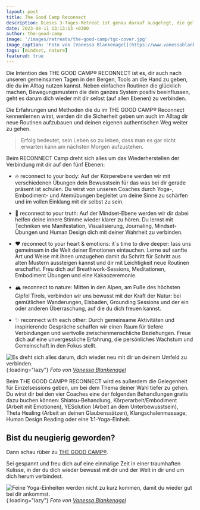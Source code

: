```yaml
---
layout: post
title: The Good Camp Reconnect
description: Dieses 3-Tages-Retreat ist genau darauf ausgelegt, die gelungene Balance aus Entspannung und Anspannung (Input, Austausch und Bewegung) zu haben. Du wirst von vier Coaches durch das Wochenende begleitet und es besteht genügend Raum, um auf jeden Einzelnen individuell einzugehen.
date: 2023-08-11 13:13:13 +0300
author: the-good-camp
image: '/images/retreats/the-good-camp/tgc-cover.jpg'
image_caption: 'Foto von [Vanessa Blankenagel](https://www.vanessablankenagel.com/)'
tags: [mindset, nature]
featured: true
---
```


Die Intention des THE GOOD CAMP® RECONNECT ist es, dir auch nach unseren gemeinsamen Tagen in den Bergen, Tools an die Hand zu geben, die du im Alltag nutzen kannst. Neben einfachen Routinen die glücklich machen, Bewegungsmustern die dein ganzes System positiv beeinflussen, geht es darum dich wieder mit dir selbst (auf allen Ebenen) zu verbinden. 

Die Erfahrungen und Methoden die du im THE GOOD CAMP® Reconnect kennenlernen wirst, werden dir die Sicherheit geben um auch im Alltag dir neue Routinen aufzubauen und deinen eigenen authentischen Weg weiter zu gehen.

> ​Erfolg bedeutet, sein Leben so zu leben, dass man es gar nicht erwarten kann am nächsten Morgen aufzustehen.

Beim RECONNECT Camp dreht sich alles um das Wiederherstellen der Verbindung mit dir auf den fünf Ebenen:

- 🔥 reconnect to your body: Auf der Körperebene werden wir mit verschiedenen Übungen dein Bewusstsein für das was bei dir gerade präsent ist schulen. Du wirst von unseren Coaches durch Yoga-, Embodiment- und Atemübungen begleitet um deine Sinne zu schärfen und im vollen Einklang mit dir selbst zu sein.

- 💭 reconnect to your truth: Auf der Mindset-Ebene werden wir dir dabei helfen deine innere Stimme wieder klarer zu hören. Du lernst mit Techniken wie Manifestation, Visualisierung, Journaling, Mindset-Übungen und Human Design dich mit deiner Wahrheit zu verbinden.

- ♥️ reconnect to your heart & emotions: it´s time to dive deeper: lass uns gemeinsam in die Welt deiner Emotionen eintauchen. Lerne auf sanfte Art und Weise mit ihnen umzugehen damit du Schritt für Schritt aus alten Mustern aussteigen kannst und dir mit Leichtigkeit neue Routinen erschaffst. Freu dich auf Breathwork-Sessions, Meditationen, Embodiment Übungen und eine Kakaozeremonie.

- 🏔️ reconnect to nature: Mitten in den Alpen, am Fuße des höchsten Gipfel Tirols, verbinden wir uns bewusst mit der Kraft der Natur: bei gemütlichen Wanderungen, Eisbaden, Grounding Sessions und der ein oder anderen Überraschung, auf die du dich freuen kannst.

- ✨ reconnect with each other: Durch gemeinsame Aktivitäten und inspirierende Gespräche schaffen wir einen Raum für tiefere Verbindungen und wertvolle zwischenmenschliche Beziehungen. Freue dich auf eine unvergessliche Erfahrung, die persönliches Wachstum und Gemeinschaft in den Fokus stellt. 

![Es dreht sich alles darum, dich wieder neu mit dir un deinem Umfeld zu verbinden.]({{site.baseurl}}/images/retreats/the-good-camp/tgc-reconnect-to-nature.jpg){:loading="lazy"}
*Foto von [Vanessa Blankenagel](https://unsplash.com/photos/vn59e-3J2oo)*

Beim THE GOOD CAMP® RECONNECT wird es außerdem die Gelegenheit für Einzelsessions geben, um bei dem Thema deiner Wahl tiefer zu gehen. Du wirst dir bei den vier Coaches eine der folgenden Behandlungen gratis dazu buchen können: Shiatsu-Behandlung, Körperarbeit/Embodiment (Arbeit mit Emotionen), YESolution (Arbeit an dem Unterbewusstsein), Theta Healing (Arbeit an deinen Glaubenssätzen), Klangschalenmassage, Human Design Reading oder eine 1:1-Yoga-Einheit.

## Bist du neugierig geworden?

Dann schau rüber zu [THE GOOD CAMP®](https://www.thegoodcamp.net/reconnect-camp.html).

Sei gespannt und freu dich auf eine einmalige Zeit in einer traumhaften Kulisse, in der du dich wieder bewusst mit dir und der Welt in dir und um dich herum verbindest. 

![Feine Yoga-Einheiten werden nicht zu kurz kommen, damit du wieder gut bei dir ankommst.]({{site.baseurl}}/images/retreats/the-good-camp/tgc-yoga.jpg){:loading="lazy"}
*Foto von [Vanessa Blankenagel](https://unsplash.com/photos/vn59e-3J2oo)*


